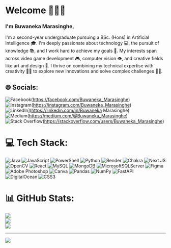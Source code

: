 # Welcome 🙋🏻‍♂️

### I'm Buwaneka Marasinghe,

I'm a second-year undergraduate pursuing a BSc. (Hons) in Artificial Intelligence 🎓. I'm deeply passionate about technology 💻, the pursuit of knowledge 📚, and I work hard to achieve my goals 🚀. My interests span across video game development 🎮, computer vision 👁️, and creative fields like art and design 🎨. I thrive on combining my technical expertise with creativity 🧠✨ to explore new innovations and solve complex challenges 🔧🧩.


## 🌐 Socials:
![Facebook](https://img.shields.io/badge/Facebook-%231877F2.svg?logo=Facebook&logoColor=white)(https://facebook.com/Buwaneka_Marasinghe)</br> ![Instagram](https://img.shields.io/badge/Instagram-%23E4405F.svg?logo=Instagram&logoColor=white)(https://instagram.com/Buwaneka_Marasinghe)</br> ![LinkedIn](https://img.shields.io/badge/LinkedIn-%230077B5.svg?logo=linkedin&logoColor=white)](https://linkedin.com/in/Buwaneka Marasinghe)<br> ![Medium](https://img.shields.io/badge/Medium-12100E?logo=medium&logoColor=white)(https://medium.com/@Buwaneka_Marasinghe)<br> ![Stack Overflow](https://img.shields.io/badge/-Stackoverflow-FE7A16?logo=stack-overflow&logoColor=white)(https://stackoverflow.com/users/Buwaneka_Marasinghe) 

# 💻 Tech Stack:
![Java](https://img.shields.io/badge/java-%23ED8B00.svg?style=for-the-badge&logo=openjdk&logoColor=white) ![JavaScript](https://img.shields.io/badge/javascript-%23323330.svg?style=for-the-badge&logo=javascript&logoColor=%23F7DF1E) ![PowerShell](https://img.shields.io/badge/PowerShell-%235391FE.svg?style=for-the-badge&logo=powershell&logoColor=white) ![Python](https://img.shields.io/badge/python-3670A0?style=for-the-badge&logo=python&logoColor=ffdd54) ![Render](https://img.shields.io/badge/Render-%46E3B7.svg?style=for-the-badge&logo=render&logoColor=white) ![Chakra](https://img.shields.io/badge/chakra-%234ED1C5.svg?style=for-the-badge&logo=chakraui&logoColor=white) ![Next JS](https://img.shields.io/badge/Next-black?style=for-the-badge&logo=next.js&logoColor=white) ![OpenCV](https://img.shields.io/badge/opencv-%23white.svg?style=for-the-badge&logo=opencv&logoColor=white) ![React](https://img.shields.io/badge/react-%2320232a.svg?style=for-the-badge&logo=react&logoColor=%2361DAFB) ![MySQL](https://img.shields.io/badge/mysql-4479A1.svg?style=for-the-badge&logo=mysql&logoColor=white) ![MongoDB](https://img.shields.io/badge/MongoDB-%234ea94b.svg?style=for-the-badge&logo=mongodb&logoColor=white) ![MicrosoftSQLServer](https://img.shields.io/badge/Microsoft%20SQL%20Server-CC2927?style=for-the-badge&logo=microsoft%20sql%20server&logoColor=white) ![Figma](https://img.shields.io/badge/figma-%23F24E1E.svg?style=for-the-badge&logo=figma&logoColor=white) ![Adobe Photoshop](https://img.shields.io/badge/adobe%20photoshop-%2331A8FF.svg?style=for-the-badge&logo=adobe%20photoshop&logoColor=white) ![Canva](https://img.shields.io/badge/Canva-%2300C4CC.svg?style=for-the-badge&logo=Canva&logoColor=white) ![Pandas](https://img.shields.io/badge/pandas-%23150458.svg?style=for-the-badge&logo=pandas&logoColor=white) ![NumPy](https://img.shields.io/badge/numpy-%23013243.svg?style=for-the-badge&logo=numpy&logoColor=white) ![FastAPI](https://img.shields.io/badge/FastAPI-005571?style=for-the-badge&logo=fastapi) ![DigitalOcean](https://img.shields.io/badge/DigitalOcean-%230167ff.svg?style=for-the-badge&logo=digitalOcean&logoColor=white) ![CSS3](https://img.shields.io/badge/css3-%231572B6.svg?style=for-the-badge&logo=css3&logoColor=white)
# 📊 GitHub Stats:
![](https://github-readme-stats.vercel.app/api?username=buwanekamara&theme=dark&hide_border=false&include_all_commits=false&count_private=false)<br/>
![](https://github-readme-streak-stats.herokuapp.com/?user=buwanekamara&theme=dark&hide_border=false)<br/>
![](https://github-readme-stats.vercel.app/api/top-langs/?username=buwanekamara&theme=dark&hide_border=false&include_all_commits=false&count_private=false&layout=compact)

---
[![](https://visitcount.itsvg.in/api?id=buwanekamara&icon=0&color=0)](https://visitcount.itsvg.in)

<!-- Proudly created with GPRM ( https://gprm.itsvg.in ) -->
